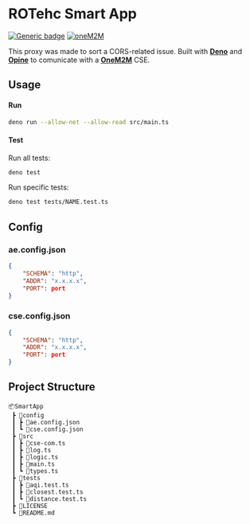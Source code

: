 # ROTehc Smart App

[![Generic badge](https://img.shields.io/badge/DENO-0AF.svg)](https://shields.io/)
[![oneM2M](https://img.shields.io/badge/oneM2M-f00)](https://www.onem2m.org)

This proxy was made to sort a CORS-related issue.
Built with [**Deno**](https://deno.land/) and [**Opine**](https://deno.land/x/opine@1.2.0) to comunicate with a [**OneM2M**](https://www.onem2m.org/) CSE.

## Usage

#### Run

```zsh
deno run --allow-net --allow-read src/main.ts
```

#### Test

Run all tests:

```zsh
deno test
```

Run specific tests:

```zsh
deno test tests/NAME.test.ts
```

## Config

### ae.config.json

```json
{
	"SCHEMA": "http",
	"ADDR": "x.x.x.x",
	"PORT": port
}
```

### cse.config.json

```json
{
	"SCHEMA": "http",
	"ADDR": "x.x.x.x",
	"PORT": port
}
```

## Project Structure

```
📦SmartApp
 ┣ 📂config
 ┃ ┣ 📜ae.config.json
 ┃ ┗ 📜cse.config.json
 ┣ 📂src
 ┃ ┣ 📜cse-com.ts
 ┃ ┣ 📜log.ts
 ┃ ┣ 📜logic.ts
 ┃ ┣ 📜main.ts
 ┃ ┗ 📜types.ts
 ┣ 📂tests
 ┃ ┣ 📜aqi.test.ts
 ┃ ┣ 📜closest.test.ts
 ┃ ┗ 📜distance.test.ts
 ┣ 📜LICENSE
 ┗ 📜README.md
```
